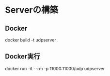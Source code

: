 # Serverの構築
## Docker
docker build -t udpserver .
## Docker実行
docker run -it --rm -p 11000:11000/udp udpserver

